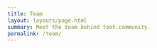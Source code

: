 ```yaml
---
title: Team
layout: layouts/page.html
summary: Meet the team behind toot.community.
permalink: /team/
---
```


